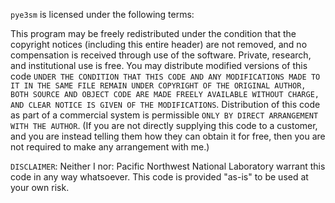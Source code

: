 `pye3sm` is licensed under the following terms:

This program may be freely redistributed under the condition that the copyright notices (including this entire header) are not removed, and no compensation is received through use of the software. Private, research, and institutional use is free. You may distribute modified versions of this code `UNDER THE CONDITION THAT THIS CODE AND ANY MODIFICATIONS MADE TO IT IN THE SAME FILE REMAIN UNDER COPYRIGHT OF THE ORIGINAL AUTHOR, BOTH SOURCE AND OBJECT CODE ARE MADE FREELY AVAILABLE WITHOUT CHARGE, AND CLEAR NOTICE IS GIVEN OF THE MODIFICATIONS`. Distribution of this code as part of a commercial system is permissible `ONLY BY DIRECT ARRANGEMENT WITH THE AUTHOR`. (If you are not directly supplying this code to a customer, and you are instead telling them how they can obtain it for free, then you are not required to make any arrangement with me.)

`DISCLAIMER`: Neither I nor: Pacific Northwest National Laboratory warrant this code in any way whatsoever. This code is provided "as-is" to be used at your own risk.
